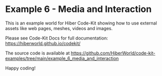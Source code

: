 # Example 6 - Media and Interaction

This is an example world for Hiber Code-Kit showing how to use external assets like web pages, meshes, videos and images.

Please see Code-Kit Docs for full documentation:
https://hiberworld.github.io/codekit/

The source code is available at
https://github.com/HiberWorld/code-kit-examples/tree/main/example_6_media_and_interaction

Happy coding!
